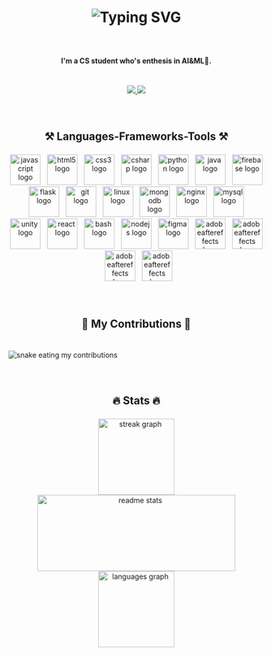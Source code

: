 <h1 align="center">
  <img src="https://readme-typing-svg.demolab.com?font=Righteous&weight=800&size=35&center=true&vCenter=true&width=500&height=70&duration=4000&lines=Hi+there+%F0%9F%91%8B;I'm+Abdulrahman!" alt="Typing SVG" />
</h1>

###

<br clear="both">

<h4 align="center">I'm a CS student who's enthesis in AI&ML🤖.</h4>

###
<br>
<div align="center">
  <a href="https://www.linkedin.com/in/abdulrahman-muhanna-bb1b16210/" target="_blank">
    <img src="https://img.shields.io/badge/LinkedIn-0077B5?style=for-the-badge&logo=linkedin&logoColor=white" target="_blank" />
  </a>
  <a href="mailto:abdbinm55@gmail.com" target="_blank">
    <img src="https://img.shields.io/badge/Gmail-333333?style=for-the-badge&logo=gmail&logoColor=red" />
  </a>
</div>

###

<br clear="both">

<h2 align="center">⚒️ Languages-Frameworks-Tools ⚒️</h2>

###

[comment]: <img align="right" height="135" src="https://cdna.artstation.com/p/assets/images/images/028/102/058/original/pixel-jeff-matrix-s.gif?1593487263"  />

###

<div align="center">
  <img src="https://skillicons.dev/icons?i=js" height="60" alt="javascript logo"  />
  <img width="5" />
  <img src="https://skillicons.dev/icons?i=html" height="60" alt="html5 logo"  />
  <img width="5" />
  <img src="https://skillicons.dev/icons?i=css" height="60" alt="css3 logo"  />
  <img width="5" />
  <img src="https://skillicons.dev/icons?i=cs" height="60" alt="csharp logo"  />
  <img width="5" />
  <img src="https://skillicons.dev/icons?i=py" height="60" alt="python logo"  />
  <img width="5" />
  <img src="https://skillicons.dev/icons?i=java" height="60" alt="java logo"  />
  <img width="5" />
  <img src="https://skillicons.dev/icons?i=firebase" height="60" alt="firebase logo"  />
  <img width="5" />
  <img src="https://skillicons.dev/icons?i=flask" height="60" alt="flask logo"  />
  <img width="5" />
  <img src="https://skillicons.dev/icons?i=git" height="60" alt="git logo"  />
<!--   <img width="5" /> -->
<!--   <img src="https://cdn.simpleicons.org/jupyter/F37626" height="60" alt="jupyter logo"  /> -->
  <img width="5" />
  <img src="https://skillicons.dev/icons?i=linux" height="60" alt="linux logo"  />
  <img width="5" />
  <img src="https://skillicons.dev/icons?i=mongodb" height="60" alt="mongodb logo"  />
  <img width="5" />
  <img src="https://skillicons.dev/icons?i=nginx" height="60" alt="nginx logo"  />
  <img width="5" />
  <img src="https://skillicons.dev/icons?i=mysql" height="60" alt="mysql logo"  />
  <img width="5" />
  <img src="https://skillicons.dev/icons?i=unity" height="60" alt="unity logo"  />
  <img width="5" />
  <img src="https://skillicons.dev/icons?i=react" height="60" alt="react logo"  />
  <img width="5" />
  <img src="https://skillicons.dev/icons?i=bash" height="60" alt="bash logo"  />
  <img width="5" />
  <img src="https://skillicons.dev/icons?i=nodejs" height="60" alt="nodejs logo"  />
  <img width="5" />
  <img src="https://skillicons.dev/icons?i=figma" height="60" alt="figma logo"  />
  <img width="5" />
<!--   <img src="https://cdn.jsdelivr.net/gh/devicons/devicon/icons/jira/jira-original.svg" height="60" alt="jira logo"> -->
<!--   <img width="5" /> -->
  <img src="https://skillicons.dev/icons?i=ae" height="60" alt="adobeaftereffects logo"  />
  <img width="5" />
  <img src="https://skillicons.dev/icons?i=vscode" height="60" alt="adobeaftereffects logo"  />
  <img width="5" />
  <img src="https://skillicons.dev/icons?i=notion" height="60" alt="adobeaftereffects logo"  />
  <img width="5" />
  <img src="https://skillicons.dev/icons?i=postman" height="60" alt="adobeaftereffects logo"  />
</div>

###

<br clear="both">

<h2 align="center">🐍 My Contributions 🐍</h2>

###

<br clear="both">
<!-- ![snake animation](https://github.com/<seu user name>/<seu user name>/blob/output/github-contribution-grid-snake2.svg) -->
<!-- <img src="https://raw.githubusercontent.com/3bdop/3bdop/gh-pages/snake.svg" alt="Snake animation" /> -->
<img alt="snake eating my contributions" src="https://raw.githubusercontent.com/3bdop/3bdop/gh-pages/github-contribution-grid-snake-dark.svg" />

###

<br clear="both">

<h2 align="center">🔥 Stats 🔥</h2>

###

<div align="center">
  <img src="https://streak-stats.demolab.com?user=3bdop&locale=en&mode=daily&theme=react&hide_border=false&border_radius=5&order=3" height="150" alt="streak graph"  />
  <img width=390 src="https://github-readme-stats.vercel.app/api?username=3bdop&count_private=true&show_icons=true&theme=react&rank_icon=github&hide_border=false&border_radius=10" height="150" alt="readme stats" />
  <img src="https://github-readme-stats.vercel.app/api/top-langs?username=3bdop&locale=en&hide_title=false&layout=compact&card_width=320&langs_count=5&theme=react&hide_border=false&order=2" height="150" alt="languages graph"  />
</div>

###
